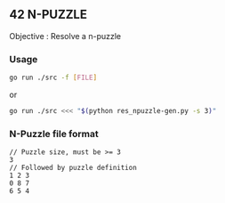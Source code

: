 ## 42 N-PUZZLE

Objective : Resolve a n-puzzle

### Usage
```bash
go run ./src -f [FILE]
```
or
```bash
go run ./src <<< "$(python res_npuzzle-gen.py -s 3)"
```

### N-Puzzle file format
```
// Puzzle size, must be >= 3
3
// Followed by puzzle definition
1 2 3
0 8 7
6 5 4
```